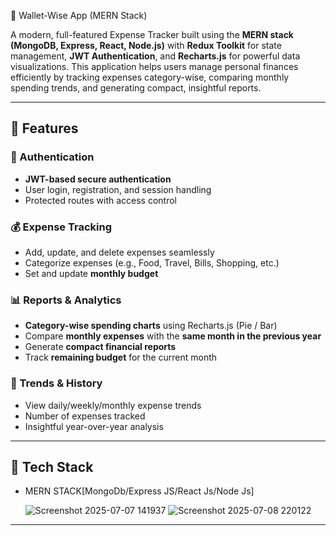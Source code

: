 💸 Wallet-Wise App (MERN Stack)

A modern, full-featured Expense Tracker built using the **MERN stack (MongoDB, Express, React, Node.js)** with **Redux Toolkit** for state management, **JWT Authentication**, and **Recharts.js** for powerful data visualizations. This application helps users manage personal finances efficiently by tracking expenses category-wise, comparing monthly spending trends, and generating compact, insightful reports.

---


## 🚀 Features

### 🔐 Authentication
- **JWT-based secure authentication**
- User login, registration, and session handling
- Protected routes with access control

### 💰 Expense Tracking
- Add, update, and delete expenses seamlessly
- Categorize expenses (e.g., Food, Travel, Bills, Shopping, etc.)
- Set and update **monthly budget**

### 📊 Reports & Analytics
- **Category-wise spending charts** using Recharts.js (Pie / Bar)
- Compare **monthly expenses** with the **same month in the previous year**
- Generate **compact financial reports**
- Track **remaining budget** for the current month

### 📆 Trends & History
- View daily/weekly/monthly expense trends
- Number of expenses tracked
- Insightful year-over-year analysis

---

## 🧰 Tech Stack
- MERN STACK[MongoDb/Express JS/React Js/Node Js]

  ![Screenshot 2025-07-07 141937](https://github.com/user-attachments/assets/f111f50f-1685-4017-ba51-3a4b0aff4de4)
  ![Screenshot 2025-07-08 220122](https://github.com/user-attachments/assets/65c1a4c6-e460-4618-bd9e-65453fe5fb6a)



---


